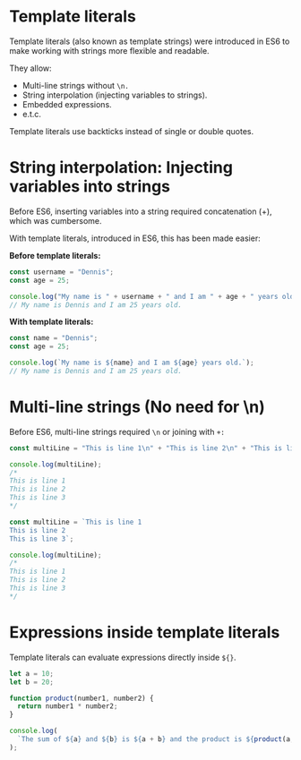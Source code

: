 # Template literals

Template literals (also known as template strings) were introduced in ES6 to make working with strings more flexible and readable.

They allow:
- Multi-line strings without `\n.`
- String interpolation (injecting variables to strings).
- Embedded expressions.
- e.t.c.

Template literals use backticks instead of single or double quotes.

# String interpolation: Injecting variables into strings

Before ES6, inserting variables into a string required concatenation (+), which was cumbersome.

With template literals, introduced in ES6, this has been made easier:

**Before template literals:**
```js
const username = "Dennis";
const age = 25;

console.log("My name is " + username + " and I am " + age + " years old.");
// My name is Dennis and I am 25 years old.
```

**With template literals:**
```js
const name = "Dennis";
const age = 25;

console.log(`My name is ${name} and I am ${age} years old.`);
// My name is Dennis and I am 25 years old.
```
# Multi-line strings (No need for \n)

Before ES6, multi-line strings required `\n` or joining with `+:`
```js
const multiLine = "This is line 1\n" + "This is line 2\n" + "This is line 3";

console.log(multiLine);
/*
This is line 1
This is line 2
This is line 3
*/
```
```js
const multiLine = `This is line 1
This is line 2
This is line 3`;

console.log(multiLine);
/*
This is line 1
This is line 2
This is line 3
*/
```
# Expressions inside template literals

Template literals can evaluate expressions directly inside `${}`.
```js
let a = 10;
let b = 20;

function product(number1, number2) {
  return number1 * number2;
}

console.log(
  `The sum of ${a} and ${b} is ${a + b} and the product is ${product(a, b)}`,
);
```
